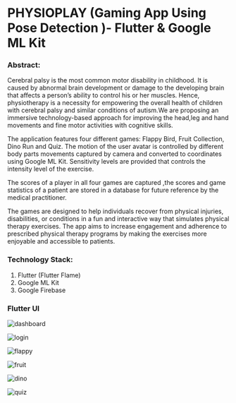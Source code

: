 #  PHYSIOPLAY (Gaming App Using Pose Detection )- Flutter & Google ML Kit

### Abstract:

Cerebral palsy is the most common motor disability in childhood. It is caused by abnormal brain development or damage to the developing brain that affects a person’s ability to control his or her muscles. Hence, physiotherapy is a necessity for empowering the overall health of children with cerebral palsy and similar conditions of autism.We are proposing an immersive technology-based approach for improving the head,leg and hand movements and fine motor activities with cognitive skills.

The application features four different games: Flappy Bird, Fruit Collection, Dino Run and Quiz. The motion of the user avatar is controlled by different body parts movements captured by camera and converted to coordinates using Google ML Kit. Sensitivity levels  are provided that controls the intensity level of the exercise.

The scores of a player in all four games are captured ,the scores and game statistics of a patient are stored in a database for future reference by the medical practitioner.

The games are designed to help individuals recover from physical injuries, disabilities, or conditions in a fun and interactive way that simulates physical therapy exercises. The app aims to increase engagement and adherence to prescribed physical therapy programs by making the exercises more enjoyable and accessible to patients.

### Technology Stack:
1. Flutter (Flutter Flame)
2. Google ML Kit
3. Google Firebase

### Flutter UI
![dashboard](https://github.com/Rony720/TCS_3PM/assets/76899177/23d3dcc3-6d27-4a7f-8743-f22e42bb0b33)

![login](https://github.com/Rony720/TCS_3PM/assets/76899177/bd37effc-0f46-4c81-aaea-d4152eb224e9)

![flappy](https://github.com/Rony720/TCS_3PM/assets/76899177/e39b9b36-7114-47bb-b3a2-57536a29a1d5)

![fruit](https://github.com/Rony720/TCS_3PM/assets/76899177/6ae1b6c3-d134-4448-9d35-68715a2109b2)

![dino](https://github.com/Rony720/TCS_3PM/assets/76899177/d528e0a6-2f98-4a8c-b0bc-a0092a2ced0f)

![quiz](https://github.com/Rony720/TCS_3PM/assets/76899177/b7bb1aad-4f5f-4124-b9db-4c3eacc74400)



